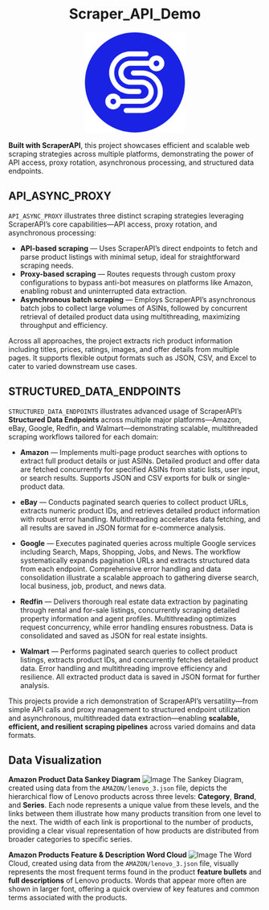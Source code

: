 <h1 align="center">Scraper_API_Demo</h1>

<p align="center">
  <img src="https://github.com/SHAIMOOM251283/SCRAPER_API_DEMO/blob/main/SCRAPER_API/IMAGES/Copy%20of%20favicon-512x512-1.png" width="200"/>
</p>

**Built with ScraperAPI**, this project showcases efficient and scalable web scraping strategies across multiple platforms, demonstrating the power of API access, proxy rotation, asynchronous processing, and structured data endpoints.

## API\_ASYNC\_PROXY

`API_ASYNC_PROXY` illustrates three distinct scraping strategies leveraging ScraperAPI’s core capabilities—API access, proxy rotation, and asynchronous processing:

* **API-based scraping** — Uses ScraperAPI’s direct endpoints to fetch and parse product listings with minimal setup, ideal for straightforward scraping needs.
* **Proxy-based scraping** — Routes requests through custom proxy configurations to bypass anti-bot measures on platforms like Amazon, enabling robust and uninterrupted data extraction.
* **Asynchronous batch scraping** — Employs ScraperAPI’s asynchronous batch jobs to collect large volumes of ASINs, followed by concurrent retrieval of detailed product data using multithreading, maximizing throughput and efficiency.

Across all approaches, the project extracts rich product information including titles, prices, ratings, images, and offer details from multiple pages. It supports flexible output formats such as JSON, CSV, and Excel to cater to varied downstream use cases.

## STRUCTURED\_DATA\_ENDPOINTS

`STRUCTURED_DATA_ENDPOINTS` illustrates advanced usage of ScraperAPI’s **Structured Data Endpoints** across multiple major platforms—Amazon, eBay, Google, Redfin, and Walmart—demonstrating scalable, multithreaded scraping workflows tailored for each domain:

* **Amazon** — Implements multi-page product searches with options to extract full product details or just ASINs. Detailed product and offer data are fetched concurrently for specified ASINs from static lists, user input, or search results. Supports JSON and CSV exports for bulk or single-product data.

* **eBay** — Conducts paginated search queries to collect product URLs, extracts numeric product IDs, and retrieves detailed product information with robust error handling. Multithreading accelerates data fetching, and all results are saved in JSON format for e-commerce analysis.

* **Google** — Executes paginated queries across multiple Google services including Search, Maps, Shopping, Jobs, and News. The workflow systematically expands pagination URLs and extracts structured data from each endpoint. Comprehensive error handling and data consolidation illustrate a scalable approach to gathering diverse search, local business, job, product, and news data.

* **Redfin** — Delivers thorough real estate data extraction by paginating through rental and for-sale listings, concurrently scraping detailed property information and agent profiles. Multithreading optimizes request concurrency, while error handling ensures robustness. Data is consolidated and saved as JSON for real estate insights.

* **Walmart** — Performs paginated search queries to collect product listings, extracts product IDs, and concurrently fetches detailed product data. Error handling and multithreading improve efficiency and resilience. All extracted product data is saved in JSON format for further analysis.

This projects provide a rich demonstration of ScraperAPI’s versatility—from simple API calls and proxy management to structured endpoint utilization and asynchronous, multithreaded data extraction—enabling **scalable, efficient, and resilient scraping pipelines** across varied domains and data formats.

## Data Visualization

**Amazon Product Data Sankey Diagram**
![Image](https://github.com/SHAIMOOM251283/SCRAPER_API/blob/main/SCRAPER_API/IMAGES/AMAZON/Sankey_Diagram.png)
The Sankey Diagram, created using data from the `AMAZON/lenovo_3.json` file, depicts the hierarchical flow of Lenovo products across three levels: **Category**, **Brand**, and **Series**. Each node represents a unique value from these levels, and the links between them illustrate how many products transition from one level to the next. The width of each link is proportional to the number of products, providing a clear visual representation of how products are distributed from broader categories to specific series.

**Amazon Products Feature & Description Word Cloud**
![Image](https://github.com/SHAIMOOM251283/SCRAPER_API/blob/main/SCRAPER_API/IMAGES/AMAZON/Word_Cloud.png)
The Word Cloud, created using data from the `AMAZON/lenovo_3.json` file, visually represents the most frequent terms found in the product **feature bullets** and **full descriptions** of Lenovo products. Words that appear more often are shown in larger font, offering a quick overview of key features and common terms associated with the products.